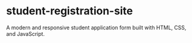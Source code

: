 # student-registration-site
A modern and responsive student application form built with HTML, CSS, and JavaScript.
